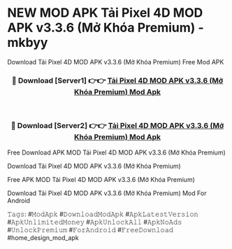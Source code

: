 # NEW MOD APK Tải Pixel 4D MOD APK v3.3.6 (Mở Khóa Premium) - mkbyy
Download Tải Pixel 4D MOD APK v3.3.6 (Mở Khóa Premium) Free Mod APK

<div align="center">
<h3>🔴 Download [Server1] 👉👉 <a href="https://apk-comot.site?title=Tải_Pixel_4D_MOD_APK_v3.3.6_(Mở_Khóa_Premium)">Tải Pixel 4D MOD APK v3.3.6 (Mở Khóa Premium) Mod Apk</a></h3><br>

<h3>🔴 Download [Server2] 👉👉 <a href="https://apk-comot.site?title=Tải_Pixel_4D_MOD_APK_v3.3.6_(Mở_Khóa_Premium)">Tải Pixel 4D MOD APK v3.3.6 (Mở Khóa Premium) Mod Apk</a></h3>
</div>


Free Download APK MOD Tải Pixel 4D MOD APK v3.3.6 (Mở Khóa Premium)

Download Tải Pixel 4D MOD APK v3.3.6 (Mở Khóa Premium) 

Free APK MOD Tải Pixel 4D MOD APK v3.3.6 (Mở Khóa Premium) 

Download Tải Pixel 4D MOD APK v3.3.6 (Mở Khóa Premium) Mod For Android

𝚃𝚊𝚐𝚜: #𝙼𝚘𝚍𝙰𝚙𝚔 #𝙳𝚘𝚠𝚗𝚕𝚘𝚊𝚍𝙼𝚘𝚍𝙰𝚙𝚔 #𝙰𝚙𝚔𝙻𝚊𝚝𝚎𝚜𝚝𝚅𝚎𝚛𝚜𝚒𝚘𝚗 #𝙰𝚙𝚔𝚄𝚗𝚕𝚒𝚖𝚒𝚝𝚎𝚍𝙼𝚘𝚗𝚎𝚢 #𝙰𝚙𝚔𝚄𝚗𝚕𝚘𝚌𝚔𝙰𝚕𝚕 #𝙰𝚙𝚔𝙽𝚘𝙰𝚍𝚜 #𝚄𝚗𝚕𝚘𝚌𝚔𝙿𝚛𝚎𝚖𝚒𝚞𝚖 #𝙵𝚘𝚛𝙰𝚗𝚍𝚛𝚘𝚒𝚍 #𝙵𝚛𝚎𝚎𝙳𝚘𝚠𝚗𝚕𝚘𝚊𝚍 #home_design_mod_apk